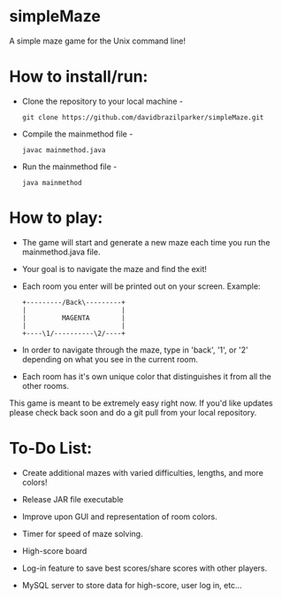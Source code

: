 # simpleMaze
A simple maze game for the Unix command line!

# How to install/run:

* Clone the repository to your local machine -
    ```
    git clone https://github.com/davidbrazilparker/simpleMaze.git
    ```
* Compile the mainmethod file -
    ```
    javac mainmethod.java
    ```
* Run the mainmethod file -
    ```
    java mainmethod
    ```
# How to play:

* The game will start and generate a new maze each time you run the mainmethod.java file.

* Your goal is to navigate the maze and find the exit!

* Each room you enter will be printed out on your screen.
    Example:
    ```
    +---------/Back\---------+
    |                        |
    |         MAGENTA        |
    |                        |
    +----\1/----------\2/----+
    ```
* In order to navigate through the maze, type in 'back', '1', or '2' depending on what you see in the current room.

* Each room has it's own unique color that distinguishes it from all the other rooms.

This game is meant to be extremely easy right now. If you'd like updates please check back soon and do a git pull from your local repository.

# To-Do List:

* Create additional mazes with varied difficulties, lengths, and more colors!

* Release JAR file executable

* Improve upon GUI and representation of room colors.

* Timer for speed of maze solving.

* High-score board

* Log-in feature to save best scores/share scores with other players.

* MySQL server to store data for high-score, user log in, etc...
